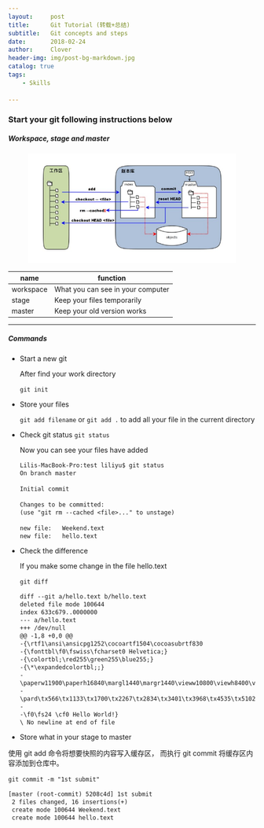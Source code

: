 ```yaml
---
layout:     post
title:      Git Tutorial (转载+总结)
subtitle:   Git concepts and steps
date:       2018-02-24
author:     Clover
header-img: img/post-bg-markdown.jpg
catalog: true
tags:
    - Skills

---
```


### Start your git following instructions below

##### Workspace, stage and master
<figure>
  <img src="/img/git-concept.jpg" alt="Image" />
</figure>

|    name    | function |
| ---------- | --- |
|workspace|What you can see in your computer|
|stage    |Keep your files temporarily|
|master   |Keep your old version works| 

______________________________________________

##### Commands

- Start a new git
	
     After find your work directory
     
    `git init`

- Store your files

    `git add filename` or `git add .` to add all your file in the current directory
    
- Check git status
    `git status`
    
    Now you can see your files have added 
    
    ```
    Lilis-MacBook-Pro:test liliyu$ git status
    On branch master

    Initial commit

    Changes to be committed:
    (use "git rm --cached <file>..." to unstage)

	new file:   Weekend.text
	new file:   hello.text
    ```
  
- Check the difference 

   If you make some change in the file hello.text
   
   `git diff`
   
   ```
   diff --git a/hello.text b/hello.text
   deleted file mode 100644
  index 633c679..0000000
  --- a/hello.text
  +++ /dev/null
  @@ -1,8 +0,0 @@
  -{\rtf1\ansi\ansicpg1252\cocoartf1504\cocoasubrtf830
  -{\fonttbl\f0\fswiss\fcharset0 Helvetica;}
  -{\colortbl;\red255\green255\blue255;}
  -{\*\expandedcolortbl;;}
  -\paperw11900\paperh16840\margl1440\margr1440\vieww10800\viewh8400\viewkind0
  -\pard\tx566\tx1133\tx1700\tx2267\tx2834\tx3401\tx3968\tx4535\tx5102\tx5669\tx6236\tx6803\pardirnatural\partightenfactor0
  -
  -\f0\fs24 \cf0 Hello World!}
  \ No newline at end of file
   ```
    
- Store what in your stage to master

 使用 git add 命令将想要快照的内容写入缓存区， 而执行 git commit 将缓存区内容添加到仓库中。
 
 `git commit -m "1st submit"`

```
[master (root-commit) 5208c4d] 1st submit
 2 files changed, 16 insertions(+)
 create mode 100644 Weekend.text
 create mode 100644 hello.text
 ```
